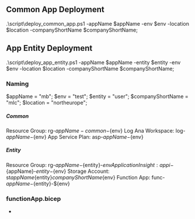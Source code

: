 
## Common App Deployment

.\script\deploy_common_app.ps1 -appName $appName -env $env -location $location -companyShortName $companyShortName;

## App Entity Deployment

.\script\deploy_app_entity.ps1 -appName $appName -entity $entity -env $env -location $location -companyShortName $companyShortName;




### Naming

$appName = "mb";
$env = "test";
$entity = "user";
$companyShortName = "mlc";
$location = "northeurope";


##### Common

Resource Group: rg-${appName}-common-${env}
   Log Ana Workspace: log-${appName}-${env}
   App Service Plan: asp-${appName}-${env}

##### Entity

Resource Group: rg-${appName}-${entity}-${env}
   Application Insight: appi-${appName}-${entity}-${env}
   Storage Account: st${appName}${entity}${companyShortName}${env}
   Function App: func-${appName}-${entity}-${env}


### functionApp.bicep

   - 
